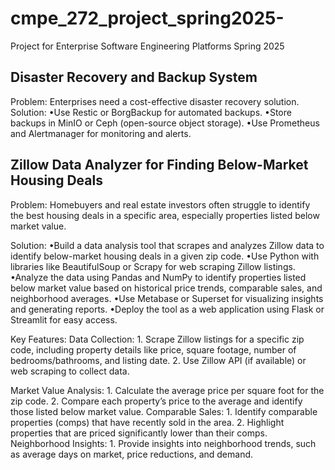 # cmpe_272_project_spring2025-
Project for Enterprise Software Engineering Platforms Spring 2025

## Disaster Recovery and Backup System

Problem: Enterprises need a cost-effective disaster recovery
solution.
Solution:
  •Use Restic or BorgBackup for automated backups.
  •Store backups in MinIO or Ceph (open-source object storage).
  •Use Prometheus and Alertmanager for monitoring and alerts.


## Zillow Data Analyzer for Finding Below-Market Housing Deals
Problem: Homebuyers and real estate investors often struggle to identify the best housing deals in a specific area, especially properties listed below market value.

Solution:
  •Build a data analysis tool that scrapes and analyzes Zillow data to identify below-market housing deals in a given zip code.
  •Use Python with libraries like BeautifulSoup or Scrapy for web scraping Zillow listings.
  •Analyze the data using Pandas and NumPy to identify properties listed below market value based on historical price trends, comparable sales, and neighborhood averages.
  •Use Metabase or Superset for visualizing insights and generating reports.
  •Deploy the tool as a web application using Flask or Streamlit for easy access.
  
Key Features:
  Data Collection:
    1. Scrape Zillow listings for a specific zip code, including property details like price, square footage, number of bedrooms/bathrooms, and listing date.
    2. Use Zillow API (if available) or web scraping to collect data.

   Market Value Analysis:
    1. Calculate the average price per square foot for the zip code.
    2. Compare each property’s price to the average and identify those listed below market value.
  Comparable Sales:
    1. Identify comparable properties (comps) that have recently sold in the area.
    2. Highlight properties that are priced significantly lower than their comps.
  Neighborhood Insights:
    1. Provide insights into neighborhood trends, such as average days on market, price reductions, and demand.
